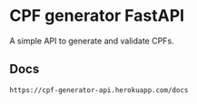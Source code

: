 # CPF generator FastAPI

A simple API to generate and validate CPFs.

## Docs

```bash
https://cpf-generator-api.herokuapp.com/docs
```
